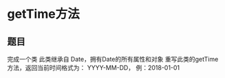 # getTime方法
## 题目
完成一个类
此类继承自 Date，拥有Date的所有属性和对象
重写此类的getTime方法，返回当前时间格式为： YYYY-MM-DD， 例：2018-01-01
